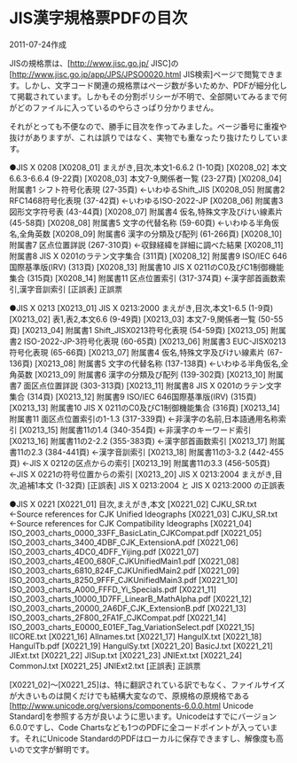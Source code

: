 # JIS漢字規格票PDFの目次

2011-07-24作成

JISの規格票は、[http://www.jisc.go.jp/ JISC]の[http://www.jisc.go.jp/app/JPS/JPSO0020.html JIS検索]ページで閲覧できます。しかし、文字コード関連の規格票はページ数が多いためか、PDFが細分化して掲載されています。しかもその分割ポリシーが不明で、全部開いてみるまで何がどのファイルに入っているのやらさっぱり分かりません。

それがとっても不便なので、勝手に目次を作ってみました。ページ番号に重複や抜けがありますが、これは誤りではなく、実物でも重なったり抜けたりしています。

●JIS X 0208
[X0208_01] まえがき,目次,本文1-6.6.2 (1-10頁)
[X0208_02] 本文6.6.3-6.6.4 (9-22頁)
[X0208_03] 本文7-9,関係者一覧 (23-27頁)
[X0208_04] 附属書1 シフト符号化表現 (27-35頁) ←いわゆるShift_JIS
[X0208_05] 附属書2 RFC1468符号化表現 (37-42頁) ←いわゆるISO-2022-JP
[X0208_06] 附属書3 図形文字符号表 (43-44頁)
[X0208_07] 附属書4 仮名,特殊文字及びけい線素片 (45-58頁)
[X0208_08] 附属書5 文字の代替名称 (59-60頁) ←いわゆる半角仮名,全角英数
[X0208_09] 附属書6 漢字の分類及び配列 (61-266頁)
[X0208_10] 附属書7 区点位置詳説 (267-310頁) ←収録経緯を詳細に調べた結果
[X0208_11] 附属書8 JIS X 0201のラテン文字集合 (311頁)
[X0208_12] 附属書9 ISO/IEC 646国際基準版(IRV) (313頁)
[X0208_13] 附属書10 JIS X 0211のC0及びC1制御機能集合 (315頁)
[X0208_14] 附属書11 区点位置索引 (317-374頁) ←漢字部首画数索引,漢字音訓索引
[正誤表] 正誤票

●JIS X 0213
[X0213_01] JIS X 0213:2000 まえがき,目次,本文1-6.5 (1-9頁)
[X0213_02] 表1,表2,本文6.6 (9-49頁)
[X0213_03] 本文7-9,関係者一覧 (50-55頁)
[X0213_04] 附属書1 Shift_JISX0213符号化表現 (54-59頁)
[X0213_05] 附属書2 ISO-2022-JP-3符号化表現 (60-65頁)
[X0213_06] 附属書3 EUC-JISX0213符号化表現 (65-66頁)
[X0213_07] 附属書4 仮名,特殊文字及びけい線素片 (67-136頁)
[X0213_08] 附属書5 文字の代替名称 (137-138頁) ←いわゆる半角仮名,全角英数
[X0213_09] 附属書6 漢字の分類及び配列 (139-302頁)
[X0213_10] 附属書7 面区点位置詳説 (303-313頁)
[X0213_11] 附属書8 JIS X 0201のラテン文字集合 (314頁)
[X0213_12] 附属書9 ISO/IEC 646国際基準版(IRV) (315頁)
[X0213_13] 附属書10 JIS X 0211のC0及びC1制御機能集合 (316頁)
[X0213_14] 附属書11 面区点位置索引の1-1.3 (317-339頁) ←非漢字の名前,日本語通用名称索引
[X0213_15] 附属書11の1.4 (340-354頁) ←非漢字のキーワード索引
[X0213_16] 附属書11の2-2.2 (355-383頁) ←漢字部首画数索引
[X0213_17] 附属書11の2.3 (384-441頁) ←漢字音訓索引
[X0213_18] 附属書11の3-3.2 (442-455頁) ←JIS X 0212の区点からの索引
[X0213_19] 附属書11の3.3 (456-505頁) ←JIS X 0221の符号位置からの索引
[X0213_20] JIS X 0213:2004 まえがき,目次,追補1本文 (1-32頁)
[正誤表] JIS X 0213:2004 と JIS X 0213:2000 の正誤表

●JIS X 0221
[X0221_01] 目次,まえがき,本文
[X0221_02] CJKU_SR.txt ←Source references for CJK Unified Ideographs
[X0221_03] CJKU_SR.txt ←Source references for CJK Compatibility Ideographs
[X0221_04] ISO_2003_charts_0000_33FF_BasicLatin_CJKCompat.pdf
[X0221_05] ISO_2003_charts_3400_4DBF_CJK_ExtensionA.pdf
[X0221_06] ISO_2003_charts_4DC0_4DFF_Yijing.pdf
[X0221_07] ISO_2003_charts_4E00_680F_CJKUnifiedMain1.pdf
[X0221_08] ISO_2003_charts_6810_824F_CJKUnifiedMain2.pdf
[X0221_09] ISO_2003_charts_8250_9FFF_CJKUnifiedMain3.pdf
[X0221_10] ISO_2003_charts_A000_FFFD_Yi_Specials.pdf
[X0221_11] ISO_2003_charts_10000_1D7FF_LinearB_MathAlpha.pdf
[X0221_12] ISO_2003_charts_20000_2A6DF_CJK_ExtensionB.pdf
[X0221_13] ISO_2003_charts_2F800_2FA1F_CJKCompat.pdf
[X0221_14] ISO_2003_charts_E0000_E01EF_Tag_VariationSelect.pdf
[X0221_15] IICORE.txt
[X0221_16] Allnames.txt
[X0221_17] HangulX.txt
[X0221_18] HangulTb.pdf
[X0221_19] HangulSy.txt
[X0221_20] BasicJ.txt
[X0221_21] JIExt.txt
[X0221_22] JISup.txt
[X0221_23] JNIExt.txt
[X0221_24] CommonJ.txt
[X0221_25] JNIExt2.txt
[正誤表] 正誤票

[X0221_02]～[X0221_25]は、特に翻訳されている訳でもなく、ファイルサイズが大きいものは開くだけでも結構大変なので、原規格の原規格である[http://www.unicode.org/versions/components-6.0.0.html Unicode Standard]を参照する方が良いように思います。Unicodeはすでにバージョン6.0.0ですし、Code Chartsなども1つのPDFに全コードポイントが入っています。それにUnicode StandardのPDFはローカルに保存できますし、解像度も高いので文字が鮮明です。
